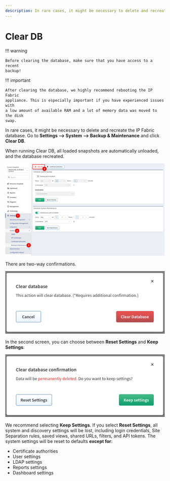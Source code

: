 ```yaml
---
description: In rare cases, it might be necessary to delete and recreate the IP Fabric database.
---
```


# Clear DB

!!! warning

    Before clearing the database, make sure that you have access to a recent
    backup!

!!! important

    After clearing the database, we highly recommend rebooting the IP Fabric
    appliance. This is especially important if you have experienced issues with
    a low amount of available RAM and a lot of memory data was moved to the disk
    swap.

In rare cases, it might be necessary to delete and recreate the IP Fabric
database. Go to **Settings --> System --> Backup & Maintenance** and click
**Clear DB**.

When running Clear DB, all loaded snapshots are automatically unloaded, and the
database recreated.

![Clear DB](cleardb/cleardb.png)

There are two-way confirmations.

![First confirmation](cleardb/cleardb_first_confirmation.png)

In the second screen, you can choose between **Reset Settings** and **Keep
Settings**:

![Second confirmation](cleardb/cleardb_second_confirmation.png)

We recommend selecting **Keep Settings**. If you select **Reset Settings**, all
system and discovery settings will be lost, including login credentials, Site
Separation rules, saved views, shared URLs, filters, and API tokens. The system
settings will be reset to defaults **except for**:

- Certificate authorities
- User settings
- LDAP settings
- Reports settings
- Dashboard settings
